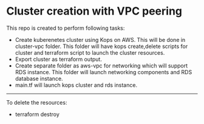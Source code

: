 # Cluster creation with VPC peering

This repo is created to perform following tasks:

* Create kuberenetes cluster using Kops on AWS. This will be done in cluster-vpc folder. This folder will have kops create,delete scripts for cluster and terraform script to launch the cluster resources.
* Export cluster as terraform output.
* Create separate folder as aws-vpc for networking which will support RDS instance. This folder will launch networking components and RDS database instance.
* main.tf will launch kops cluster and rds instance.

---

To delete the resources:

* terraform destroy